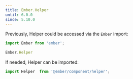 ```yaml
---
title: Ember.Helper
until: 6.0.0
since: 5.10.0
---
```



Previously, Helper could be accessed via the `Ember` import:
```js
import Ember from 'ember';

Ember.Helper
```

If needed, Helper can be imported:
```js
import Helper  from '@ember/component/helper';
```
